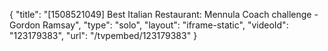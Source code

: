 {
    "title": "[1508521049] Best Italian Restaurant: Mennula Coach challenge - Gordon Ramsay",
    "type": "solo",
    "layout": "iframe-static",
    "videoId": "123179383",
    "url": "\/tvpembed\/123179383"
}